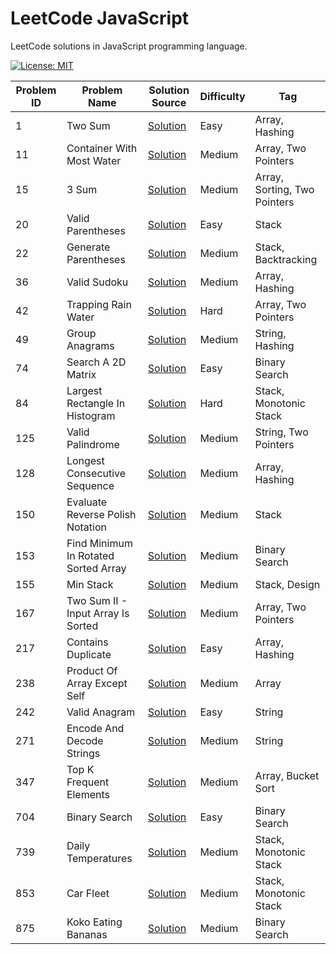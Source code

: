 # LeetCode JavaScript

LeetCode solutions in JavaScript programming language.

[![License: MIT](https://img.shields.io/badge/License-MIT-yellow.svg)](https://github.com/anirudhology/leetcode-javascript/blob/main/LICENSE)

| Problem ID | Problem Name                         | Solution Source                                                       | Difficulty | Tag                          |
| ---------- | ------------------------------------ | --------------------------------------------------------------------- | ---------- | ---------------------------- |
| 1          | Two Sum                              | [Solution](src/array/two_sum.js)                                      | Easy       | Array, Hashing               |
| 11         | Container With Most Water            | [Solution](src/array/container_with_most_water.js)                    | Medium     | Array, Two Pointers          |
| 15         | 3 Sum                                | [Solution](src/array/three_sum.js)                                    | Medium     | Array, Sorting, Two Pointers |
| 20         | Valid Parentheses                    | [Solution](src/stack/valid_parentheses.js)                            | Easy       | Stack                        |
| 22         | Generate Parentheses                 | [Solution](src/stack/generate_parentheses.js)                         | Medium     | Stack, Backtracking          |
| 36         | Valid Sudoku                         | [Solution](src/array/valid_sudoku.js)                                 | Medium     | Array, Hashing               |
| 42         | Trapping Rain Water                  | [Solution](src/array/trapping_rain_water.js)                          | Hard       | Array, Two Pointers          |
| 49         | Group Anagrams                       | [Solution](src/string/group_anagrams.js)                              | Medium     | String, Hashing              |
| 74         | Search A 2D Matrix                   | [Solution](src/binary_search/search_a_2d_matrix.js)                   | Easy       | Binary Search                |
| 84         | Largest Rectangle In Histogram       | [Solution](src/stack/largest_rectangle_in_histogram.js)               | Hard       | Stack, Monotonic Stack       |
| 125        | Valid Palindrome                     | [Solution](src/string/valid_palindrome.js)                            | Medium     | String, Two Pointers         |
| 128        | Longest Consecutive Sequence         | [Solution](src/array/longest_consecutive_sequence.js)                 | Medium     | Array, Hashing               |
| 150        | Evaluate Reverse Polish Notation     | [Solution](src/stack/evaluate_reverse_polish_notation.js)             | Medium     | Stack                        |
| 153        | Find Minimum In Rotated Sorted Array | [Solution](src/binary_search/find_minimum_in_rotated_sorted_array.js) | Medium     | Binary Search                |
| 155        | Min Stack                            | [Solution](src/stack/min_stack.js)                                    | Medium     | Stack, Design                |
| 167        | Two Sum II - Input Array Is Sorted   | [Solution](src/array/two_sum_ii_input_array_is_sorted.js)             | Medium     | Array, Two Pointers          |
| 217        | Contains Duplicate                   | [Solution](src/array/contains_duplicate.js)                           | Easy       | Array, Hashing               |
| 238        | Product Of Array Except Self         | [Solution](src/array/product_of_array_except_self.js)                 | Medium     | Array                        |
| 242        | Valid Anagram                        | [Solution](src/string/valid_anagram.js)                               | Easy       | String                       |
| 271        | Encode And Decode Strings            | [Solution](src/string/encode_and_decode_strings.js)                   | Medium     | String                       |
| 347        | Top K Frequent Elements              | [Solution](src/array/top_k_frequent_elements.js)                      | Medium     | Array, Bucket Sort           |
| 704        | Binary Search                        | [Solution](src/binary_search/binary_search.js)                        | Easy       | Binary Search                |
| 739        | Daily Temperatures                   | [Solution](src/stack/daily_temperatures.js)                           | Medium     | Stack, Monotonic Stack       |
| 853        | Car Fleet                            | [Solution](src/stack/car_fleet.js)                                    | Medium     | Stack, Monotonic Stack       |
| 875        | Koko Eating Bananas                  | [Solution](src/binary_search/koko_eating_bananas.js)                  | Medium     | Binary Search                |